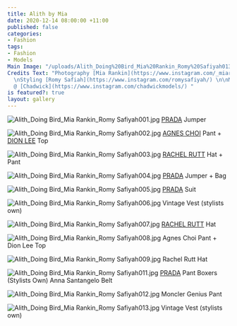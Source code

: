 ```yaml
---
title: Alith by Mia
date: 2020-12-14 08:00:00 +11:00
published: false
categories:
- Fashion
tags:
- Fashion
- Models
Main Image: "/uploads/Alith_Doing%20Bird_Mia%20Rankin_Romy%20Safiyah013.jpg"
Credits Text: "Photography [Mia Rankin](https://www.instagram.com/_miarankinstudio/)
  \nStyling [Romy Safiah](https://www.instagram.com/romysafiyah/) \n\nModel: [Alith](https://www.instagram.com/alith_kuol/)
  @ [Chadwick](https://www.instagram.com/chadwickmodels/) "
is featured?: true
layout: gallery
---
```


![Alith_Doing Bird_Mia Rankin_Romy Safiyah001.jpg](/uploads/Alith_Doing%20Bird_Mia%20Rankin_Romy%20Safiyah001.jpg)
[PRADA](https://www.prada.com/au/en.html) Jumper 

![Alith_Doing Bird_Mia Rankin_Romy Safiyah002.jpg](/uploads/Alith_Doing%20Bird_Mia%20Rankin_Romy%20Safiyah002.jpg)
[AGNES CHOI](https://www.agneschoi.com/) Pant + [DION LEE](https://www.dionlee.com/) Top 

![Alith_Doing Bird_Mia Rankin_Romy Safiyah003.jpg](/uploads/Alith_Doing%20Bird_Mia%20Rankin_Romy%20Safiyah003.jpg)
[RACHEL RUTT](https://www.rachelrutt.com/rutt-australia/) Hat + Pant

![Alith_Doing Bird_Mia Rankin_Romy Safiyah004.jpg](/uploads/Alith_Doing%20Bird_Mia%20Rankin_Romy%20Safiyah004.jpg)
[PRADA](https://www.prada.com/au/en.html) Jumper + Bag

![Alith_Doing Bird_Mia Rankin_Romy Safiyah005.jpg](/uploads/Alith_Doing%20Bird_Mia%20Rankin_Romy%20Safiyah005.jpg)
[PRADA](https://www.prada.com/au/en.html) Suit 

![Alith_Doing Bird_Mia Rankin_Romy Safiyah006.jpg](/uploads/Alith_Doing%20Bird_Mia%20Rankin_Romy%20Safiyah006.jpg)
Vintage Vest (stylists own)

![Alith_Doing Bird_Mia Rankin_Romy Safiyah007.jpg](/uploads/Alith_Doing%20Bird_Mia%20Rankin_Romy%20Safiyah007.jpg)
[RACHEL RUTT](https://www.rachelrutt.com/rutt-australia/) Hat 

![Alith_Doing Bird_Mia Rankin_Romy Safiyah008.jpg](/uploads/Alith_Doing%20Bird_Mia%20Rankin_Romy%20Safiyah008.jpg)
Agnes Choi Pant + Dion Lee Top

![Alith_Doing Bird_Mia Rankin_Romy Safiyah009.jpg](/uploads/Alith_Doing%20Bird_Mia%20Rankin_Romy%20Safiyah009.jpg)
Rachel Rutt Hat

![Alith_Doing Bird_Mia Rankin_Romy Safiyah011.jpg](/uploads/Alith_Doing%20Bird_Mia%20Rankin_Romy%20Safiyah011.jpg)
[PRADA](https://www.prada.com/au/en.html) Pant 
Boxers (Stylists Own)
Anna Santangelo Belt

![Alith_Doing Bird_Mia Rankin_Romy Safiyah012.jpg](/uploads/Alith_Doing%20Bird_Mia%20Rankin_Romy%20Safiyah012.jpg)
Moncler Genius Pant 

![Alith_Doing Bird_Mia Rankin_Romy Safiyah013.jpg](/uploads/Alith_Doing%20Bird_Mia%20Rankin_Romy%20Safiyah013.jpg)
Vintage Vest (stylists own)